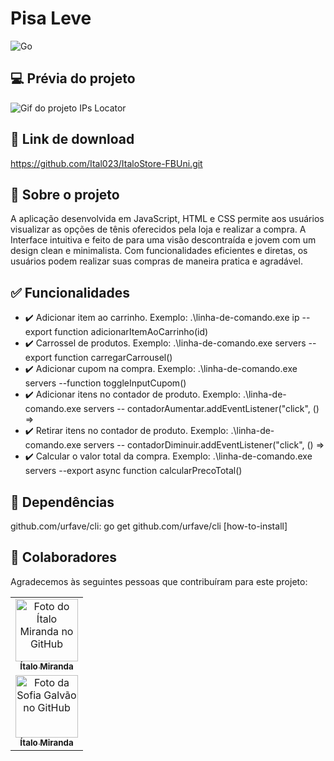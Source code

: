 # Pisa Leve
![Go](https://img.shields.io/badge/go-%2300ADD8.svg?style=for-the-badge&logo=go&logoColor=white)

## 💻 Prévia do projeto
<img src="/IPsLocator.gif" alt="Gif do projeto IPs Locator"/>

## 🔗 Link de download
https://github.com/Ital023/ItaloStore-FBUni.git

## :rocket: Sobre o projeto
A aplicação desenvolvida em JavaScript, HTML e CSS permite aos usuários visualizar as opções de tênis oferecidos pela loja e realizar a compra. A Interface intuitiva e feito de para uma visão descontraída e jovem com um design clean e minimalista. Com funcionalidades eficientes e diretas, os usuários podem realizar suas compras de maneira pratica e agradável.

## :white_check_mark: Funcionalidades
- :heavy_check_mark: Adicionar item ao carrinho. Exemplo: .\linha-de-comando.exe ip --export function adicionarItemAoCarrinho(id) 
- :heavy_check_mark: Carrossel de produtos. Exemplo: .\linha-de-comando.exe servers --export function carregarCarrousel()
- :heavy_check_mark: Adicionar cupom na compra. Exemplo: .\linha-de-comando.exe servers --function toggleInputCupom()
- :heavy_check_mark: Adicionar itens no contador de produto. Exemplo: .\linha-de-comando.exe servers -- contadorAumentar.addEventListener("click", () => 
- :heavy_check_mark: Retirar itens no contador de produto. Exemplo: .\linha-de-comando.exe servers -- contadorDiminuir.addEventListener("click", () =>
- :heavy_check_mark: Calcular o valor total da compra. Exemplo: .\linha-de-comando.exe servers --export async function calcularPrecoTotal() 

## :arrows_counterclockwise: Dependências
github.com/urfave/cli: go get github.com/urfave/cli [how-to-install] 
<br>
## 🤝 Colaboradores

Agradecemos às seguintes pessoas que contribuíram para este projeto:

<table>
  <tr>
    <td align="center">
      <a href="https://github.com/Ital023" title="Github do Ítalo Miranda">
        <img src="https://avatars.githubusercontent.com/u/113559117?v=4" width="100px;" alt="Foto do Ítalo Miranda no GitHub"/><br>
        <sub>
          <b>Ítalo Miranda</b>
        </sub>
      </a>
    </td>
  </tr>
  <tr>
    <td align="center">
      <a href="https://github.com/clement-sof" title="Github da Sofia Galvão">
        <img src="https://avatars.githubusercontent.com/u/87881298?v=4" width="100px;" alt="Foto da Sofia Galvão no GitHub"/><br>
        <sub>
          <b>Ítalo Miranda</b>
        </sub>
      </a>
    </td>
  </tr>
</table>
